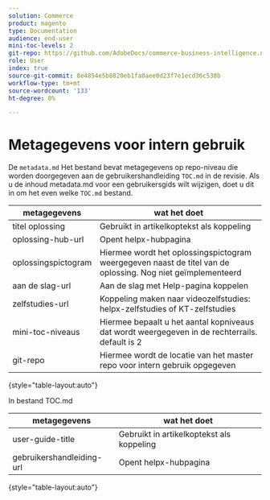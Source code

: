 ```yaml
---
solution: Commerce
product: magento
type: Documentation
audience: end-user
mini-toc-levels: 2
git-repo: https://github.com/AdobeDocs/commerce-business-intelligence.nl-NL
role: User
index: true
source-git-commit: 8e4854e5b8820eb1fa0aee0d23f7e1ecd36c538b
workflow-type: tm+mt
source-wordcount: '133'
ht-degree: 0%

---
```



# Metagegevens voor intern gebruik

De `metadata.md` Het bestand bevat metagegevens op repo-niveau die worden doorgegeven aan de gebruikershandleiding `TOC.md` in de revisie. Als u de inhoud metadata.md voor een gebruikersgids wilt wijzigen, doet u dit in om het even welke `TOC.md` bestand.

| metagegevens | wat het doet |
|--- |--- |
| titel oplossing | Gebruikt in artikelkoptekst als koppeling |
| oplossing-hub-url | Opent helpx-hubpagina |
| oplossingspictogram | Hiermee wordt het oplossingspictogram weergegeven naast de titel van de oplossing. Nog niet geïmplementeerd |
| aan de slag-url | Aan de slag met Help-pagina koppelen |
| zelfstudies-url | Koppeling maken naar videozelfstudies: helpx-zelfstudies of KT-zelfstudies |
| mini-toc-niveaus | Hiermee bepaalt u het aantal kopniveaus dat wordt weergegeven in de rechterrails. default is 2 |
| git-repo | Hiermee wordt de locatie van het master repo voor intern gebruik opgegeven |

{style=&quot;table-layout:auto&quot;}

In bestand TOC.md

| metagegevens | wat het doet |
|--- |--- |
| user-guide-title | Gebruikt in artikelkoptekst als koppeling |
| gebruikershandleiding-url | Opent helpx-hubpagina |

{style=&quot;table-layout:auto&quot;}
